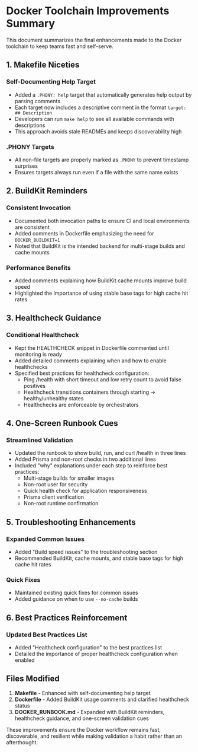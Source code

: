 # Docker Toolchain Improvements Summary

This document summarizes the final enhancements made to the Docker toolchain to keep teams fast and self-serve.

## 1. Makefile Niceties

### Self-Documenting Help Target
- Added a `.PHONY: help` target that automatically generates help output by parsing comments
- Each target now includes a descriptive comment in the format `target: ## Description`
- Developers can run `make help` to see all available commands with descriptions
- This approach avoids stale READMEs and keeps discoverability high

### .PHONY Targets
- All non-file targets are properly marked as `.PHONY` to prevent timestamp surprises
- Ensures targets always run even if a file with the same name exists

## 2. BuildKit Reminders

### Consistent Invocation
- Documented both invocation paths to ensure CI and local environments are consistent
- Added comments in Dockerfile emphasizing the need for `DOCKER_BUILDKIT=1`
- Noted that BuildKit is the intended backend for multi-stage builds and cache mounts

### Performance Benefits
- Added comments explaining how BuildKit cache mounts improve build speed
- Highlighted the importance of using stable base tags for high cache hit rates

## 3. Healthcheck Guidance

### Conditional Healthcheck
- Kept the HEALTHCHECK snippet in Dockerfile commented until monitoring is ready
- Added detailed comments explaining when and how to enable healthchecks
- Specified best practices for healthcheck configuration:
  - Ping /health with short timeout and low retry count to avoid false positives
  - Healthcheck transitions containers through starting → healthy/unhealthy states
  - Healthchecks are enforceable by orchestrators

## 4. One-Screen Runbook Cues

### Streamlined Validation
- Updated the runbook to show build, run, and curl /health in three lines
- Added Prisma and non-root checks in two additional lines
- Included "why" explanations under each step to reinforce best practices:
  - Multi-stage builds for smaller images
  - Non-root user for security
  - Quick health check for application responsiveness
  - Prisma client verification
  - Non-root runtime confirmation

## 5. Troubleshooting Enhancements

### Expanded Common Issues
- Added "Build speed issues" to the troubleshooting section
- Recommended BuildKit, cache mounts, and stable base tags for high cache hit rates

### Quick Fixes
- Maintained existing quick fixes for common issues
- Added guidance on when to use `--no-cache` builds

## 6. Best Practices Reinforcement

### Updated Best Practices List
- Added "Healthcheck configuration" to the best practices list
- Detailed the importance of proper healthcheck configuration when enabled

## Files Modified

1. **Makefile** - Enhanced with self-documenting help target
2. **Dockerfile** - Added BuildKit usage comments and clarified healthcheck status
3. **DOCKER_RUNBOOK.md** - Expanded with BuildKit reminders, healthcheck guidance, and one-screen validation cues

These improvements ensure the Docker workflow remains fast, discoverable, and resilient while making validation a habit rather than an afterthought.